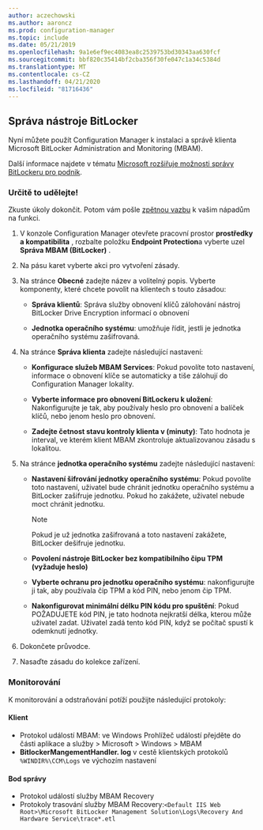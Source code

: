 ```yaml
---
author: aczechowski
ms.author: aaroncz
ms.prod: configuration-manager
ms.topic: include
ms.date: 05/21/2019
ms.openlocfilehash: 9a1e6ef9ec4083ea8c2539753bd30343aa630fcf
ms.sourcegitcommit: bbf820c35414bf2cba356f30fe047c1a34c5384d
ms.translationtype: MT
ms.contentlocale: cs-CZ
ms.lasthandoff: 04/21/2020
ms.locfileid: "81716436"
---
```

## <a name="bitlocker-management"></a><a name="bkmk_bitlocker"></a>Správa nástroje BitLocker

<!--3601034-->

Nyní můžete použít Configuration Manager k instalaci a správě klienta Microsoft BitLocker Administration and Monitoring (MBAM).

Další informace najdete v tématu [Microsoft rozšiřuje možnosti správy BitLockeru pro podnik](https://techcommunity.microsoft.com/t5/Enterprise-Mobility-Security/Microsoft-expands-BitLocker-management-capabilities-for-the/ba-p/544329).

### <a name="try-it-out"></a>Určitě to udělejte!

Zkuste úkoly dokončit. Potom vám pošle [zpětnou vazbu](../../../../understand/find-help.md#product-feedback) k vašim nápadům na funkci.

1. V konzole Configuration Manager otevřete pracovní prostor **prostředky a kompatibilita** , rozbalte položku **Endpoint Protection**a vyberte uzel **Správa MBAM (BitLocker)** .

1. Na pásu karet vyberte akci pro vytvoření zásady.  

1. Na stránce **Obecné** zadejte název a volitelný popis. Vyberte komponenty, které chcete povolit na klientech s touto zásadou:  

    - **Správa klientů**: Správa služby obnovení klíčů zálohování nástroj BitLocker Drive Encryption informací o obnovení  

    - **Jednotka operačního systému**: umožňuje řídit, jestli je jednotka operačního systému zašifrovaná.

1. Na stránce **Správa klienta** zadejte následující nastavení:

    - **Konfigurace služeb MBAM Services**: Pokud povolíte toto nastavení, informace o obnovení klíče se automaticky a tiše zálohují do Configuration Manager lokality.  

    - **Vyberte informace pro obnovení BitLockeru k uložení**: Nakonfigurujte je tak, aby používaly heslo pro obnovení a balíček klíčů, nebo jenom heslo pro obnovení.

    - **Zadejte četnost stavu kontroly klienta v (minuty)**: Tato hodnota je interval, ve kterém klient MBAM zkontroluje aktualizovanou zásadu s lokalitou.

1. Na stránce **jednotka operačního systému** zadejte následující nastavení:  

    - **Nastavení šifrování jednotky operačního systému**: Pokud povolíte toto nastavení, uživatel bude chránit jednotku operačního systému a BitLocker zašifruje jednotku. Pokud ho zakážete, uživatel nebude moct chránit jednotku.  

        > [!Note]  
        > Pokud je už jednotka zašifrovaná a toto nastavení zakážete, BitLocker dešifruje jednotku.  

    - **Povolení nástroje BitLocker bez kompatibilního čipu TPM (vyžaduje heslo)**

    - **Vyberte ochranu pro jednotku operačního systému**: nakonfigurujte ji tak, aby používala čip TPM a kód PIN, nebo jenom čip TPM.

    - **Nakonfigurovat minimální délku PIN kódu pro spuštění**: Pokud POŽADUJETE kód PIN, je tato hodnota nejkratší délka, kterou může uživatel zadat. Uživatel zadá tento kód PIN, když se počítač spustí k odemknutí jednotky.

1. Dokončete průvodce.

1. Nasaďte zásadu do kolekce zařízení.

### <a name="monitor"></a>Monitorování

K monitorování a odstraňování potíží použijte následující protokoly:

#### <a name="client"></a>Klient

- Protokol událostí MBAM: ve Windows Prohlížeč událostí přejděte do části aplikace a služby > Microsoft > Windows > MBAM
- **BitlockerMangementHandler. log** v cestě klientských protokolů `%WINDIR%\CCM\Logs` ve výchozím nastavení

#### <a name="management-point"></a>Bod správy

- Protokol událostí služby MBAM Recovery
- Protokoly trasování služby MBAM Recovery:`<Default IIS Web Root>\Microsoft BitLocker Management Solution\Logs\Recovery And Hardware Service\trace*.etl`
